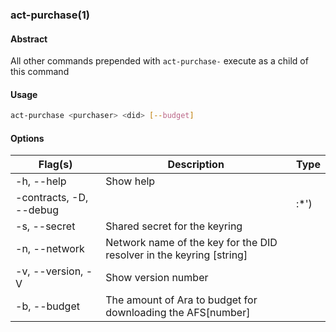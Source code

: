  ### act-purchase(1)

#### Abstract

All other commands prepended with `act-purchase-` execute as a child of this command

#### Usage

```sh
act-purchase <purchaser> <did> [--budget]
```

#### Options
| Flag(s) | Description | Type |
|--|--|--|
|-h, --help|Show help||
|-contracts, -D, --debug||:*')|
|-s, --secret|Shared secret for the keyring||
|-n, --network|Network name of the key for the DID resolver in the keyring [string]||
|-v, --version, -V|Show version number||
|-b, --budget|The amount of Ara to budget for downloading the AFS[number]||


